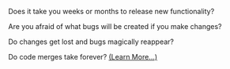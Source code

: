 Does it take you weeks or months to release new functionality? 

Are you afraid of what bugs will be created if you make changes?

Do changes get lost and bugs magically reappear?

Do code merges take forever?
[(Learn More...)](/services/releases.html)

